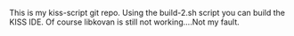 This is my kiss-script git repo.  Using the build-2.sh script you can build the KISS IDE.  Of course libkovan is still not working....Not my fault. 
